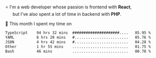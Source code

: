 ⭐ I'm a web developer whose passion is frontend with <b>React</b>,<br/>
&nbsp; &nbsp; &nbsp; but I've also spent a lot of time in backend with <b>PHP</b>.

📅 This month I spent my time on

<!--START_SECTION:waka-->

```txt
TypeScript    94 hrs 32 mins  #####################....   85.95 %
YAML          6 hrs 20 mins   #........................   05.76 %
JSON          4 hrs 42 mins   #........................   04.28 %
Other         1 hr 55 mins    .........................   01.75 %
Bash          46 mins         .........................   00.70 %
```

<!--END_SECTION:waka-->
